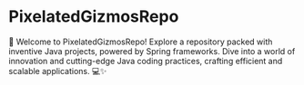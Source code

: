 # PixelatedGizmosRepo
👋 Welcome to PixelatedGizmosRepo! Explore a repository packed with inventive Java projects, powered by Spring frameworks. Dive into a world of innovation and cutting-edge Java coding practices, crafting efficient and scalable applications. 💻✨
